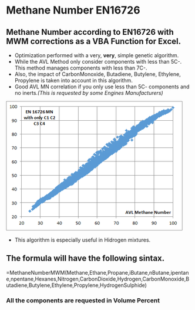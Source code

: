 # Methane Number EN16726  

## Methane Number according to EN16726 with MWM corrections as a VBA Function for Excel.  

- Optimization performed with a very, **very**, simple genetic algorithm.  
- While the AVL Method only consider components with less than 5C-. This method manages components with less than 7C-. 
- Also, the impact of CarbonMonoxide, Butadiene, Butylene, Ethylene, Propylene is taken into account in this algorithm.
- Good AVL MN correlation if you only use less than 5C- components and no inerts.*(This is requested by some Engines Manufacturers)*  

![MethaneNumberComparison](MethaneNumberComparison.png)  

- This algorithm is especially useful in Hidrogen mixtures.  

## The formula will have the following sintax.  

=MethaneNumberMWM(Methane,Ethane,Propane,iButane,nButane,ipentane,npentane,Hexanes,Nitrogen,CarbonDioxide,Hydrogen,CarbonMonoxide,Butadiene,Butylene,Ethylene,Propylene,HydrogenSulphide)

### All the components are requested in Volume Percent
